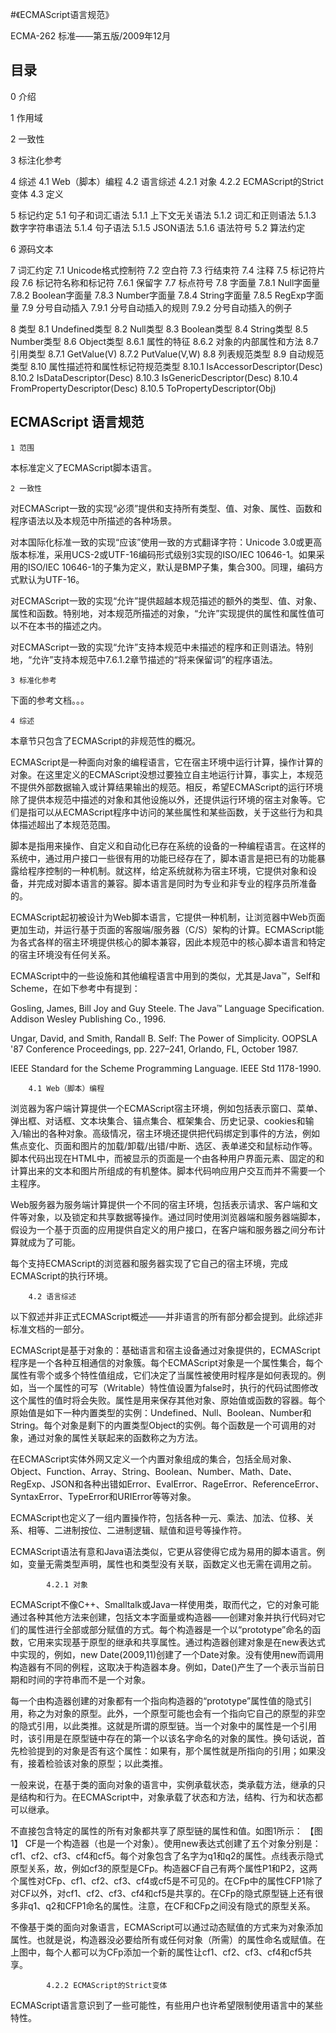 #《ECMAScript语言规范》

ECMA-262 标准——第五版/2009年12月

## 目录

0 介绍

1 作用域

2 一致性

3 标注化参考

4 综述
4.1 Web（脚本）编程
4.2 语言综述
4.2.1 对象
4.2.2 ECMAScript的Strict变体
4.3 定义

5 标记约定
5.1 句子和词汇语法
5.1.1 上下文无关语法
5.1.2 词汇和正则语法
5.1.3 数字字符串语法
5.1.4 句子语法
5.1.5 JSON语法
5.1.6 语法符号
5.2 算法约定

6 源码文本

7 词汇约定
7.1 Unicode格式控制符
7.2 空白符
7.3 行结束符
7.4 注释
7.5 标记符片段
7.6 标记符名称和标记符
7.6.1 保留字
7.7 标点符号
7.8 字面量
7.8.1 Null字面量
7.8.2 Boolean字面量
7.8.3 Number字面量
7.8.4 String字面量
7.8.5 RegExp字面量
7.9 分号自动插入
7.9.1 分号自动插入的规则
7.9.2 分号自动插入的例子

8 类型
8.1 Undefined类型
8.2 Null类型
8.3 Boolean类型
8.4 String类型
8.5 Number类型
8.6 Object类型
8.6.1 属性的特征
8.6.2 对象的内部属性和方法
8.7 引用类型
8.7.1 GetValue(V)
8.7.2 PutValue(V,W)
8.8 列表规范类型
8.9 自动规范类型
8.10 属性描述符和属性标记符规范类型
8.10.1 IsAccessorDescriptor(Desc)
8.10.2 IsDataDescriptor(Desc)
8.10.3 IsGenericDescriptor(Desc)
8.10.4 FromPropertyDescriptor(Desc)
8.10.5 ToPropertyDescriptor(Obj)





## ECMAScript 语言规范

	1 范围

本标准定义了ECMAScript脚本语言。

	2 一致性

对ECMAScript一致的实现“必须”提供和支持所有类型、值、对象、属性、函数和程序语法以及本规范中所描述的各种场景。

对本国际化标准一致的实现“应该”使用一致的方式翻译字符：Unicode 3.0或更高版本标准，采用UCS-2或UTF-16编码形式级别3实现的ISO/IEC 10646-1。如果采用的ISO/IEC 10646-1的子集为定义，默认是BMP子集，集合300。同理，编码方式默认为UTF-16。

对ECMAScript一致的实现“允许”提供超越本规范描述的额外的类型、值、对象、属性和函数。特别地，对本规范所描述的对象，“允许”实现提供的属性和属性值可以不在本书的描述之内。

对ECMAScript一致的实现“允许”支持本规范中未描述的程序和正则语法。特别地，“允许”支持本规范中7.6.1.2章节描述的“将来保留词”的程序语法。


	3 标准化参考

下面的参考文档。。。

	4 综述

本章节只包含了ECMAScript的非规范性的概况。

ECMAScript是一种面向对象的编程语言，它在宿主环境中运行计算，操作计算的对象。在这里定义的ECMAScript没想过要独立自主地运行计算，事实上，本规范不提供外部数据输入或计算结果输出的规范。相反，希望ECMAScript的运行环境除了提供本规范中描述的对象和其他设施以外，还提供运行环境的宿主对象等。它们是指可以从ECMAScript程序中访问的某些属性和某些函数，关于这些行为和具体描述超出了本规范范围。

脚本是指用来操作、自定义和自动化已存在系统的设备的一种编程语言。在这样的系统中，通过用户接口一些很有用的功能已经存在了，脚本语言是把已有的功能暴露给程序控制的一种机制。就这样，给定系统就称为宿主环境，它提供对象和设备，并完成对脚本语言的兼容。脚本语言是同时为专业和非专业的程序员所准备的。

ECMAScript起初被设计为Web脚本语言，它提供一种机制，让浏览器中Web页面更加生动，并运行基于页面的客服端/服务器（C/S）架构的计算。ECMAScript能为各式各样的宿主环境提供核心的脚本兼容，因此本规范中的核心脚本语言和特定的宿主环境没有任何关系。

ECMAScript中的一些设施和其他编程语言中用到的类似，尤其是Java™，Self和Scheme，在如下参考中有提到：

Gosling, James, Bill Joy and Guy Steele. The Java™ Language Specification. Addison Wesley Publishing Co., 1996. 

Ungar, David, and Smith, Randall B. Self: The Power of Simplicity. OOPSLA '87 Conference Proceedings, pp. 227–241, Orlando, FL, October 1987. 

IEEE Standard for the Scheme Programming Language. IEEE Std 1178-1990.

		4.1 Web（脚本）编程

浏览器为客户端计算提供一个ECMAScript宿主环境，例如包括表示窗口、菜单、弹出框、对话框、文本块集合、锚点集合、框架集合、历史记录、cookies和输入/输出的各种对象。高级情况，宿主环境还提供把代码绑定到事件的方法，例如焦点变化、页面和图片的加载/卸载/出错/中断、选区、表单递交和鼠标动作等。脚本代码出现在HTML中，而被显示的页面是一个由各种用户界面元素、固定的和计算出来的文本和图片所组成的有机整体。脚本代码响应用户交互而并不需要一个主程序。

Web服务器为服务端计算提供一个不同的宿主环境，包括表示请求、客户端和文件等对象，以及锁定和共享数据等操作。通过同时使用浏览器端和服务器端脚本，假设为一个基于页面的应用提供自定义的用户接口，在客户端和服务器之间分布计算就成为了可能。

每个支持ECMAScript的浏览器和服务器实现了它自己的宿主环境，完成ECMAScript的执行环境。

		4.2 语言综述 

以下叙述并非正式ECMAScript概述——并非语言的所有部分都会提到。此综述非标准文档的一部分。

ECMAScript是基于对象的：基础语言和宿主设备通过对象提供的，ECMAScript程序是一个各种互相通信的对象簇。每个ECMAScript对象是一个属性集合，每个属性有零个或多个特性值组成，它们决定了当属性被使用时程序是如何表现的。例如，当一个属性的可写（Writable）特性值设置为false时，执行的代码试图修改这个属性的值时将会失败。属性是用来保存其他对象、原始值或函数的容器。每个原始值是如下一种内置类型的实例：Undefined、Null、Boolean、Number和String。每个对象是剩下的内置类型Object的实例。每个函数是一个可调用的对象，通过对象的属性关联起来的函数称之为方法。

在ECMAScript实体外网又定义一个内置对象组成的集合，包括全局对象、Object、Function、Array、String、Boolean、Number、Math、Date、RegExp、JSON和各种出错如Error、EvalError、RageError、ReferenceError、SyntaxError、TypeError和URIError等等对象。

ECMAScript也定义了一组内置操作符，包括各种一元、乘法、加法、位移、关系、相等、二进制按位、二进制逻辑、赋值和逗号等操作符。

ECMAScript语法有意和Java语法类似，它更从容使得它成为易用的脚本语言。例如，变量无需类型声明，属性也和类型没有关联，函数定义也无需在调用之前。

			4.2.1 对象

ECMAScript不像C++、Smalltalk或Java一样使用类，取而代之，它的对象可能通过各种其他方法来创建，包括文本字面量或构造器——创建对象并执行代码对它们的属性进行全部或部分赋值的方式。每个构造器是一个以“prototype”命名的函数，它用来实现基于原型的继承和共享属性。通过构造器创建对象是在new表达式中实现的，例如，new Date(2009,11)创建了一个Date对象。没有使用new而调用构造器有不同的例程，这取决于构造器本身。例如，Date()产生了一个表示当前日期和时间的字符串而不是一个对象。

每一个由构造器创建的对象都有一个指向构造器的“prototype”属性值的隐式引用，称之为对象的原型。此外，一个原型可能也会有一个指向它自己的原型的非空的隐式引用，以此类推。这就是所谓的原型链。当一个对象中的属性是一个引用时，该引用是在原型链中存在的第一个以该名字命名的对象的属性。换句话说，首先检验提到的对象是否有这个属性：如果有，那个属性就是所指向的引用；如果没有，接着检验该对象的原型；以此类推。

一般来说，在基于类的面向对象的语言中，实例承载状态，类承载方法，继承的只是结构和行为。在ECMAScript中，对象承载了状态和方法，结构、行为和状态都可以继承。

不直接包含特定的属性的所有对象都共享了原型链的属性和值。如图1所示：
【图1】
CF是一个构造器（也是一个对象）。使用new表达式创建了五个对象分别是：cf1、cf2、cf3、cf4和cf5。每个对象包含了名字为q1和q2的属性。点线表示隐式原型关系，故，例如cf3的原型是CFp。构造器CF自己有两个属性P1和P2，这两个属性对CFp、cf1、cf2、cf3、cf4或cf5是不可见的。在CFp中的属性CFP1除了对CF以外，对cf1、cf2、cf3、cf4和cf5是共享的。在CFp的隐式原型链上还有很多非q1、q2和CFP1命名的属性。注意，在CF和CFp之间没有隐式的原型关系。

不像基于类的面向对象语言，ECMAScript可以通过动态赋值的方式来为对象添加属性。也就是说，构造器没必要给所有或任何对象（所需）的属性命名或赋值。在上图中，每个人都可以为CFp添加一个新的属性让cf1、cf2、cf3、cf4和cf5共享。

			4.2.2 ECMAScript的Strict变体

ECMAScript语言意识到了一些可能性，有些用户也许希望限制使用语言中的某些特性。
